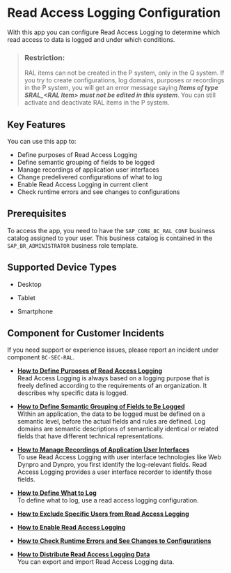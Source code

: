 <!-- loiof96bc25d688a4eab89bb8864338c439f -->

# Read Access Logging Configuration



With this app you can configure Read Access Logging to determine which read access to data is logged and under which conditions.



> ### Restriction:  
> RAL items can not be created in the P system, only in the Q system. If you try to create configurations, log domains, purposes or recordings in the P system, you will get an error message saying ***Items of type SRAL\_<RAL Item\> must not be edited in this system***. You can still activate and deactivate RAL items in the P system.



## Key Features

You can use this app to:



-   Define purposes of Read Access Logging
-   Define semantic grouping of fields to be logged
-   Manage recordings of application user interfaces
-   Change predelivered configurations of what to log
-   Enable Read Access Logging in current client
-   Check runtime errors and see changes to configurations



<a name="loiof96bc25d688a4eab89bb8864338c439f__section_s14_1gy_cqb"/>

## Prerequisites

To access the app, you need to have the `SAP_CORE_BC_RAL_CONF` business catalog assigned to your user. This business catalog is contained in the `SAP_BR_ADMINISTRATOR` business role template.



<a name="loiof96bc25d688a4eab89bb8864338c439f__supported_devices"/>

## Supported Device Types

-   Desktop

-   Tablet

-   Smartphone




<a name="loiof96bc25d688a4eab89bb8864338c439f__customer_component"/>

## Component for Customer Incidents

If you need support or experience issues, please report an incident under component `BC-SEC-RAL`.

-   **[How to Define Purposes of Read Access Logging](How_to_Define_Purposes_of_Read_Access_Logging_591b668.md "Read Access Logging is always based on a logging purpose that is freely defined according to the requirements of an organization. It
		describes why specific data is logged.")**  
Read Access Logging is always based on a logging purpose that is freely defined according to the requirements of an organization. It describes why specific data is logged.
-   **[How to Define Semantic Grouping of Fields to Be Logged](How_to_Define_Semantic_Grouping_of_Fields_to_Be_Logged_bac9a42.md "Within an application, the data to be logged must be defined on a semantic level, before the actual fields and rules are defined. Log
		domains are semantic descriptions of semantically identical or related fields that have different technical representations.")**  
Within an application, the data to be logged must be defined on a semantic level, before the actual fields and rules are defined. Log domains are semantic descriptions of semantically identical or related fields that have different technical representations.
-   **[How to Manage Recordings of Application User Interfaces](How_to_Manage_Recordings_of_Application_User_Interfaces_ae187d4.md "To use Read Access Logging with user interface technologies like Web Dynpro and Dynpro, you first identify the log-relevant fields. Read
		Access Logging provides a user interface recorder to identify those fields.")**  
To use Read Access Logging with user interface technologies like Web Dynpro and Dynpro, you first identify the log-relevant fields. Read Access Logging provides a user interface recorder to identify those fields.
-   **[How to Define What to Log](How_to_Define_What_to_Log_0eb5542.md "To define what to log, use a read access logging configuration.")**  
To define what to log, use a read access logging configuration.
-   **[How to Exclude Specific Users from Read Access Logging](How_to_Exclude_Specific_Users_from_Read_Access_Logging_9ee32b3.md "")**  

-   **[How to Enable Read Access Logging](How_to_Enable_Read_Access_Logging_3fdad50.md "")**  

-   **[How to Check Runtime Errors and See Changes to Configurations](How_to_Check_Runtime_Errors_and_See_Changes_to_Configurations_db0eade.md "")**  

-   **[How to Distribute Read Access Logging Data](How_to_Distribute_Read_Access_Logging_Data_96390dc.md "You can export and import Read Access Logging data. ")**  
You can export and import Read Access Logging data.

